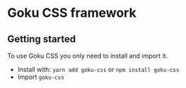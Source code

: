 # Goku CSS framework

## Getting started

To use Goku CSS you only need to install and import it.

- Install with: `yarn add goku-css` or `npm install goku-css`
- Import `goku-css`
